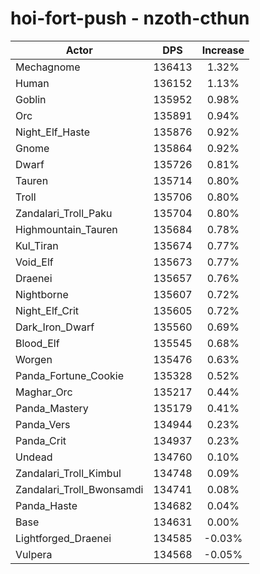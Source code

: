 # hoi-fort-push - nzoth-cthun
| Actor | DPS | Increase |
|---|:---:|:---:|
|Mechagnome|136413|1.32%|
|Human|136152|1.13%|
|Goblin|135952|0.98%|
|Orc|135891|0.94%|
|Night_Elf_Haste|135876|0.92%|
|Gnome|135864|0.92%|
|Dwarf|135726|0.81%|
|Tauren|135714|0.80%|
|Troll|135706|0.80%|
|Zandalari_Troll_Paku|135704|0.80%|
|Highmountain_Tauren|135684|0.78%|
|Kul_Tiran|135674|0.77%|
|Void_Elf|135673|0.77%|
|Draenei|135657|0.76%|
|Nightborne|135607|0.72%|
|Night_Elf_Crit|135605|0.72%|
|Dark_Iron_Dwarf|135560|0.69%|
|Blood_Elf|135545|0.68%|
|Worgen|135476|0.63%|
|Panda_Fortune_Cookie|135328|0.52%|
|Maghar_Orc|135217|0.44%|
|Panda_Mastery|135179|0.41%|
|Panda_Vers|134944|0.23%|
|Panda_Crit|134937|0.23%|
|Undead|134760|0.10%|
|Zandalari_Troll_Kimbul|134748|0.09%|
|Zandalari_Troll_Bwonsamdi|134741|0.08%|
|Panda_Haste|134682|0.04%|
|Base|134631|0.00%|
|Lightforged_Draenei|134585|-0.03%|
|Vulpera|134568|-0.05%|
